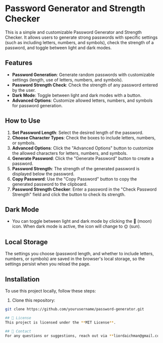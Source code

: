 # Password Generator and Strength Checker

This is a simple and customizable Password Generator and Strength Checker. It allows users to generate strong passwords with specific settings (such as including letters, numbers, and symbols), check the strength of a password, and toggle between light and dark modes.

## Features

- **Password Generation**: Generate random passwords with customizable settings (length, use of letters, numbers, and symbols).
- **Password Strength Check**: Check the strength of any password entered by the user.
- **Dark Mode**: Toggle between light and dark modes with a button.
- **Advanced Options**: Customize allowed letters, numbers, and symbols for password generation.

## How to Use

1. **Set Password Length**: Select the desired length of the password.
2. **Choose Character Types**: Check the boxes to include letters, numbers, or symbols.
3. **Advanced Options**: Click the "Advanced Options" button to customize the allowed characters for letters, numbers, and symbols.
4. **Generate Password**: Click the "Generate Password" button to create a password.
5. **Password Strength**: The strength of the generated password is displayed below the password.
6. **Copy Password**: Use the "Copy Password" button to copy the generated password to the clipboard.
7. **Password Strength Checker**: Enter a password in the "Check Password Strength" field and click the button to check its strength.

## Dark Mode

- You can toggle between light and dark mode by clicking the 🌙 (moon) icon. When dark mode is active, the icon will change to 🌞 (sun).

## Local Storage

The settings you choose (password length, and whether to include letters, numbers, or symbols) are saved in the browser's local storage, so the settings persist when you reload the page.

## Installation

To use this project locally, follow these steps:

1. Clone this repository:

```bash
git clone https://github.com/yourusername/password-generator.git

## 📝 License
This project is licensed under the **MIT License**.

## 📩 Contact
For any questions or suggestions, reach out via **liordaichman@gmail.com** or open an issue on GitHub.
